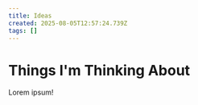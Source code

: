 ```yaml
---
title: Ideas
created: 2025-08-05T12:57:24.739Z
tags: []
---
```


# Things I'm Thinking About

Lorem ipsum!